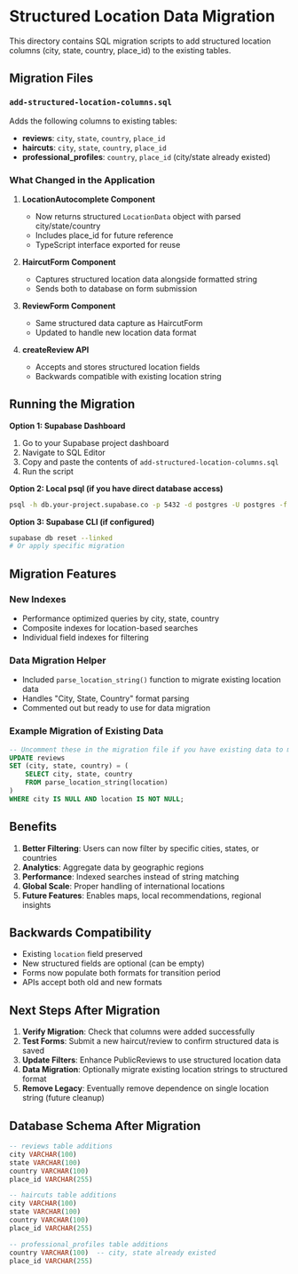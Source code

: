 # Structured Location Data Migration

This directory contains SQL migration scripts to add structured location columns (city, state, country, place_id) to the existing tables.

## Migration Files

### `add-structured-location-columns.sql`
Adds the following columns to existing tables:
- **reviews**: `city`, `state`, `country`, `place_id`
- **haircuts**: `city`, `state`, `country`, `place_id` 
- **professional_profiles**: `country`, `place_id` (city/state already existed)

### What Changed in the Application

1. **LocationAutocomplete Component**
   - Now returns structured `LocationData` object with parsed city/state/country
   - Includes place_id for future reference
   - TypeScript interface exported for reuse

2. **HaircutForm Component**
   - Captures structured location data alongside formatted string
   - Sends both to database on form submission

3. **ReviewForm Component**
   - Same structured data capture as HaircutForm
   - Updated to handle new location data format

4. **createReview API**
   - Accepts and stores structured location fields
   - Backwards compatible with existing location string

## Running the Migration

**Option 1: Supabase Dashboard**
1. Go to your Supabase project dashboard
2. Navigate to SQL Editor
3. Copy and paste the contents of `add-structured-location-columns.sql`
4. Run the script

**Option 2: Local psql (if you have direct database access)**
```bash
psql -h db.your-project.supabase.co -p 5432 -d postgres -U postgres -f add-structured-location-columns.sql
```

**Option 3: Supabase CLI (if configured)**
```bash
supabase db reset --linked
# Or apply specific migration
```

## Migration Features

### New Indexes
- Performance optimized queries by city, state, country
- Composite indexes for location-based searches
- Individual field indexes for filtering

### Data Migration Helper
- Included `parse_location_string()` function to migrate existing location data
- Handles "City, State, Country" format parsing
- Commented out but ready to use for data migration

### Example Migration of Existing Data
```sql
-- Uncomment these in the migration file if you have existing data to migrate
UPDATE reviews 
SET (city, state, country) = (
    SELECT city, state, country 
    FROM parse_location_string(location)
)
WHERE city IS NULL AND location IS NOT NULL;
```

## Benefits

1. **Better Filtering**: Users can now filter by specific cities, states, or countries
2. **Analytics**: Aggregate data by geographic regions  
3. **Performance**: Indexed searches instead of string matching
4. **Global Scale**: Proper handling of international locations
5. **Future Features**: Enables maps, local recommendations, regional insights

## Backwards Compatibility

- Existing `location` field preserved
- New structured fields are optional (can be empty)
- Forms now populate both formats for transition period
- APIs accept both old and new formats

## Next Steps After Migration

1. **Verify Migration**: Check that columns were added successfully
2. **Test Forms**: Submit a new haircut/review to confirm structured data is saved
3. **Update Filters**: Enhance PublicReviews to use structured location data
4. **Data Migration**: Optionally migrate existing location strings to structured format
5. **Remove Legacy**: Eventually remove dependence on single location string (future cleanup)

## Database Schema After Migration

```sql
-- reviews table additions
city VARCHAR(100)
state VARCHAR(100) 
country VARCHAR(100)
place_id VARCHAR(255)

-- haircuts table additions  
city VARCHAR(100)
state VARCHAR(100)
country VARCHAR(100)
place_id VARCHAR(255)

-- professional_profiles table additions
country VARCHAR(100)  -- city, state already existed
place_id VARCHAR(255)
```
